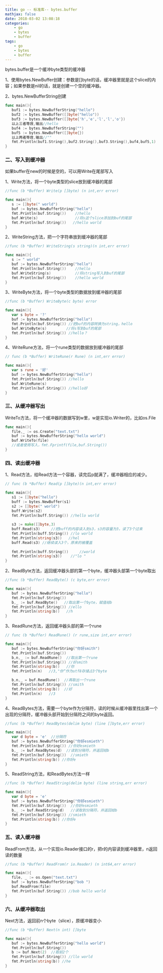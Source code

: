 ```yaml
---
title: go -- 标准库-- bytes.buffer
mathjax: false
date: 2018-03-02 13:08:18
categories:
    - go
    - bytes
    - buffer
tags:
    - go
    - bytes
    - buffer
---
```


bytes.buffer是一个缓冲byte类型的缓冲器

1、使用bytes.NewBuffer创建：参数是[]byte的话，缓冲器里就是这个slice的内容；如果参数是nil的话，就是创建一个空的缓冲器。

2、bytes.NewBufferString创建

```go
func main(){
   buf1 := bytes.NewBufferString("hello")
   buf2 := bytes.NewBuffer([]byte("hello"))
   buf3 := bytes.NewBuffer([]byte{'h','e','l','l','o'})
   以上三者等效,输出//hello
   buf4 := bytes.NewBufferString("")
   buf5 := bytes.NewBuffer([]byte{})
   以上两者等效,输出//""
   fmt.Println(buf1.String(),buf2.String(),buf3.String(),buf4,buf5,1)
}
```

<!-- more -->

### 二、写入到缓冲器

如果buffer在new的时候是空的，可以用Write在尾部写入

1、Write方法，将一个byte类型的slice放到缓冲器的尾部

```go
//func (b *Buffer) Write(p []byte) (n int,err error)

func main(){
   s := []byte(" world")
   buf := bytes.NewBufferString("hello") 
   fmt.Println(buf.String())    //hello
   buf.Write(s)                 //将s这个slice添加到buf的尾部
   fmt.Println(buf.String())   //hello world
}

```

2、WriteString方法，把一个字符串放到缓冲器的尾部

```go
//func (b *Buffer) WriteString(s string)(n int,err error)

func main(){
   s := " world"
   buf := bytes.NewBufferString("hello")
   fmt.Println(buf.String())    //hello
   buf.WriteString(s)           //将string写入到buf的尾部
   fmt.Println(buf.String())    //hello world
}

```

3、WriteByte方法，将一个byte类型的数据放到缓冲器的尾部

```go
//func (b *Buffer) WriteByte(c byte) error

func main(){
   var s byte = '?'
   buf := bytes.NewBufferString("hello") 
   fmt.Println(buf.String()) //把buf的内容转换为string，hello
   buf.WriteByte(s)         //将s写到buf的尾部
   fmt.Println(buf.String()) //hello？
}
```

4、WriteRune方法，将一个rune类型的数据放到缓冲器的尾部

```go
// func (b *Buffer) WriteRune(r Rune) (n int,err error)

func main(){
   var s rune = '好'
   buf := bytes.NewBufferString("hello")
   fmt.Println(buf.String()) //hello
   buf.WriteRune(s)   
   fmt.Println(buf.String()) //hello好
}
```

### 三、从缓冲器写出

WriteTo方法，将一个缓冲器的数据写到w里，w是实现io.Writer的，比如os.File

```go
func main(){
   file,_ := os.Create("text.txt")
   buf := bytes.NewBufferString("hello world")
   buf.WriteTo(file)
   //或者使用写入，fmt.Fprintf(file,buf.String())
}
```

### 四、读出缓冲器

1、Read方法，给Read方法一个容器，读完后p就满了，缓冲器相应的减少。

```go
// func (b *Buffer) Read(p []byte)(n int,err error)

func main(){
   s1 := []byte("hello")
   buff := bytes.NewBuffer(s1)
   s2 := []byte(" world")
   buff.Write(s2)
   fmt.Println(buff.String()) //hello world
   
   s3 := make([]byte,3)
   buff.Read(s3)     //把buff的内容读入到s3，s3的容量为3，读了3个过来
   fmt.Println(buff.String()) //lo world
   fmt.Println(string(s3))   //hel
   buff.Read(s3) //继续读入3个，原来的被覆盖
   
   fmt.Println(buff.String())     //world
   fmt.Println(string(s3))    //"lo "
}

```

2、ReadByte方法，返回缓冲器头部的第一个byte，缓冲器头部第一个byte取出

```go
//func (b *Buffer) ReadByte() (c byte,err error)

func main(){
   buf := bytes.NewBufferString("hello")
   fmt.Println(buf.String())
   b,_ := buf.ReadByte()   //取出第一个byte，赋值给b
   fmt.Println(buf.String()) //ello
   fmt.Println(string(b))   //h
}

```

3、ReadRune方法，返回缓冲器头部的第一个rune

```go
// func (b *Buffer) ReadRune() (r rune,size int,err error)

func main(){
   buf := bytes.NewBufferString("你好smith")
   fmt.Println(buf.String())
   b,n,_ := buf.ReadRune()  //取出第一个rune
   fmt.Println(buf.String()) //好smith
   fmt.Println(string(b))   //你
   fmt.Println(n)   //3,"你“作为utf8存储占3个byte

   b,n,_ = buf.ReadRune()  //再取出一个rune
   fmt.Println(buf.String()) //smith
   fmt.Println(string(b))  //好
   fmt.Println(n)   //3
}

```

4、ReadBytes方法，需要一个byte作为分隔符，读的时候从缓冲器里找出第一个出现的分隔符，缓冲器头部开始到分隔符之间的byte返回。

```go
//func (b *Buffer) ReadBytes(delim byte) (line []byte,err error)

func main(){
   var d byte = 'e'  //分隔符
   buf := bytes.NewBufferString("你好esmieth")
   fmt.Println(buf.String()) //你好esmieth
   b,_ := buf.ReadBytes(d)  //读到分隔符，并返回给b
   fmt.Println(buf.String())  //smieth
   fmt.Println(string(b)) //你好e
}

```

5、ReadString方法，和ReadBytes方法一样

```go
//func (b *Buffer) ReadString(delim byte) (line string,err error)

func main(){
   var d byte = 'e'
   buf := bytes.NewBufferString("你好esmieth")
   fmt.Println(buf.String())  //你好esmieth
   b,_ := buf.ReadString(d)   //读取到分隔符，并返回给b
   fmt.Println(buf.String()) //smieth
   fmt.Println(string(b)) //你好e
}

```

### 五、读入缓冲器

ReadFrom方法，从一个实现io.Reader接口的r，把r的内容读到缓冲器里，n返回读的数量

```go
//func (b *Buffer) ReadFrom(r io.Reader) (n int64,err error)

func main(){
   file, _ := os.Open("text.txt")
   buf := bytes.NewBufferString("bob ")
   buf.ReadFrom(file)
   fmt.Println(buf.String()) //bob hello world
}
```

### 六、从缓冲器取出

Next方法，返回前n个byte（slice），原缓冲器变小

```go
//func (b *Buffer) Next(n int) []byte

func main(){
   buf := bytes.NewBufferString("hello world")
   fmt.Println(buf.String())
   b := buf.Next(2)  //取前2个
   fmt.Println(buf.String()) //llo world
   fmt.Println(string(b)) //he
}

```

